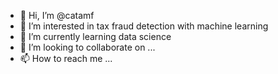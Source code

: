 - 👋 Hi, I’m @catamf
- 👀 I’m interested in tax fraud detection with machine learning
- 🌱 I’m currently learning data science
- 💞️ I’m looking to collaborate on ...
- 📫 How to reach me ...

<!---
catamf/catamf is a ✨ special ✨ repository because its `README.md` (this file) appears on your GitHub profile.
You can click the Preview link to take a look at your changes.
--->
